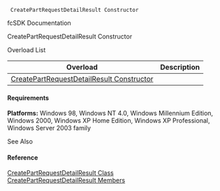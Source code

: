 ﻿     CreatePartRequestDetailResult Constructor                                                   

fcSDK Documentation

CreatePartRequestDetailResult Constructor

Overload List

| Overload | Description |
| --- | --- |
| [CreatePartRequestDetailResult Constructor](FChoice.Toolkits.Clarify~FChoice.Toolkits.Clarify.Logistics.CreatePartRequestDetailResult~_ctor().md) |   |

#### Requirements

**Platforms:** Windows 98, Windows NT 4.0, Windows Millennium Edition, Windows 2000, Windows XP Home Edition, Windows XP Professional, Windows Server 2003 family

See Also

#### Reference

[CreatePartRequestDetailResult Class](FChoice.Toolkits.Clarify~FChoice.Toolkits.Clarify.Logistics.CreatePartRequestDetailResult.md)  
[CreatePartRequestDetailResult Members](FChoice.Toolkits.Clarify~FChoice.Toolkits.Clarify.Logistics.CreatePartRequestDetailResult_members.md)
